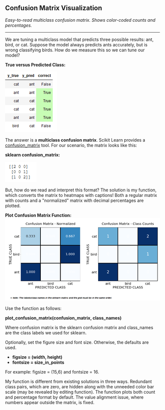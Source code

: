 ## Confusion Matrix Visualization
*Easy-to-read multiclass confusion matrix.  Shows color-coded counts and percentages.*
***
We are tuning a multiclass model that predicts three possible results: ant, bird, or cat.  Suppose the model always predicts ants accurately, but is wrong classifying birds.  How do we measure this so we can tune our model?

**True versus Predicted Class:**

![Alt text](images/Example-category-data.PNG)

The answer is a **multiclass confusion matrix**.  Scikit Learn provides a [confusion_matrix](https://scikit-learn.org/stable/modules/generated/sklearn.metrics.confusion_matrix.html) tool.  For our scenario, the matrix looks like this:


**sklearn confusion_matrix:**

![Alt text](images/sklearn-confusion-matrix.PNG)





But, how do we read and interpret this format?  The solution is my function, which converts the matrix to heatmaps with captions!  Both a regular matrix with counts and a "normalized" matrix with decimal percentages are plotted.



**Plot Confusion Matrix Function:**
![Alt text](images/cm-heatmap.PNG)


Use the function as follows:

**plot_confusion_matrix(confusion_matrix, class_names)**

Where confusion matrix is the sklearn confusion matrix and class_names are the class labels we used for sklearn.

Optionally, set the figure size and font size.  Otherwise, the defaults are used.

* **figsize = (width, height)**    
* **fontsize = size_in_points**

For example:  figsize = (15,6) and fontsize = 16.

My function is different from existing solutions in three ways.  Redundant class pairs, which are zero, are hidden along with the unneeded color bar scale (may be revealed by editing function).  The function plots both count and percentage format by default.  The value alignment issue, where numbers appear outside the matrix, is fixed.

